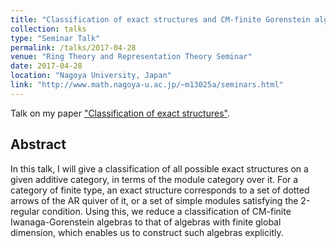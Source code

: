 ```yaml
---
title: "Classification of exact structures and CM-finite Gorenstein algebras"
collection: talks
type: "Seminar Talk"
permalink: /talks/2017-04-28
venue: "Ring Theory and Representation Theory Seminar"
date: 2017-04-28
location: "Nagoya University, Japan"
link: "http://www.math.nagoya-u.ac.jp/~m13025a/seminars.html"
---
```


Talk on my paper ["Classification of exact structures"](/publication/exact-str/).

## Abstract
In this talk, I will give a classification of all possible exact structures on a given additive category, in terms of the module category over it. For a category of finite type, an exact structure corresponds to a set of dotted arrows of the AR quiver of it, or a set of simple modules satisfying the 2-regular condition. Using this, we reduce a classification of CM-finite Iwanaga-Gorenstein algebras to that of algebras with finite global dimension, which enables us to construct such algebras explicitly.
